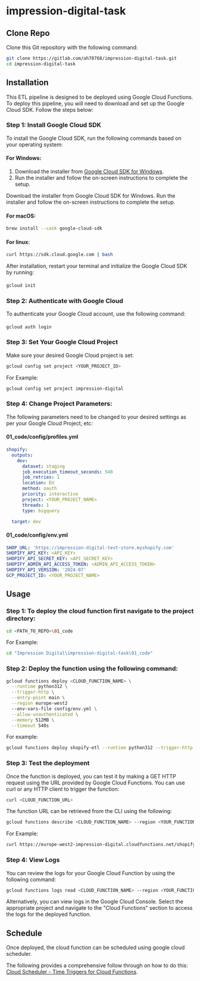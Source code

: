 # impression-digital-task

## Clone Repo

Clone this Git repository with the following command:

```bash
git clone https://gitlab.com/ah70768/impression-digital-task.git
cd impression-digital-task
```

## Installation

This ETL pipeline is designed to be deployed using Google Cloud Functions. To deploy this pipeline, you will need to download and set up the Google Cloud SDK. Follow the steps below:

### Step 1: Install Google Cloud SDK

To install the Google Cloud SDK, run the following commands based on your operating system:

#### For Windows:
1. Download the installer from [Google Cloud SDK for Windows](https://cloud.google.com/sdk/docs/install).
2. Run the installer and follow the on-screen instructions to complete the setup.

Download the installer from Google Cloud SDK for Windows.
Run the installer and follow the on-screen instructions to complete the setup.

#### For macOS:
```bash
brew install --cask google-cloud-sdk
```

#### For linux:
```bash
curl https://sdk.cloud.google.com | bash
```

After installation, restart your terminal and initialize the Google Cloud SDK by running:

#### 
```bash
gcloud init
```

### Step 2: Authenticate with Google Cloud


To authenticate your Google Cloud account, use the following command:
####

```bash
gcloud auth login
```

### Step 3: Set Your Google Cloud Project

Make sure your desired Google Cloud project is set:

 
```bash
gcloud config set project <YOUR_PROJECT_ID>
```

For Example:

```bash
gcloud config set project impression-digital
```

### Step 4: Change Project Parameters:

The following parameters need to be changed to your desired settings as per your Google Cloud Project, etc:

#### 01_code/config/profiles.yml

```yaml
shopify:
  outputs:
    dev:
      dataset: staging
      job_execution_timeout_seconds: 540
      job_retries: 1
      location: EU
      method: oauth
      priority: interactive
      project: <YOUR_PROJECT_NAME>
      threads: 1
      type: bigquery

  target: dev
```

#### 01_code/config/env.yml
```yaml
SHOP_URL: 'https://impression-digital-test-store.myshopify.com'
SHOPIFY_API_KEY: <API_KEY>
SHOPIFY_API_SECRET_KEY: <API_SECRET_KEY>
SHOPIFY_ADMIN_API_ACCESS_TOKEN: <ADMIN_API_ACCESS_TOKEN>
SHOPIFY_API_VERSION: '2024-07'
GCP_PROJECT_ID: <YOUR_PROJECT_NAME>
```

 
## Usage

### Step 1: To deploy the cloud function first navigate to the project directory:

```bash
cd <PATH_TO_REPO>\01_code
```

For Example:

```bash
cd "Impression Digital\impression-digital-task\01_code"
```


### Step 2: Deploy the function using the following command:

```bash
gcloud functions deploy <CLOUD_FUNCTION_NAME> \
  --runtime python312 \
  --trigger-http \
  --entry-point main \
  --region europe-west2
  --env-vars-file config/env.yml \
  --allow-unauthenticated \
  --memory 512MB \
  --timeout 540s
```
 
For example:

```bash
gcloud functions deploy shopify-etl --runtime python312 --trigger-http --entry-point main --region europe-west2 --env-vars-file config/env.yml --allow-unauthenticated --memory 512MB --timeout 540s
```


### Step 3: Test the deployment

Once the function is deployed, you can test it by making a GET HTTP request using the URL provided by Google Cloud Functions. You can use curl or any HTTP client to trigger the function:

```bash
curl <CLOUD_FUNCTION_URL>
```

The function URL can be retrieved from the CLI using the following:

```bash
gcloud functions describe <CLOUD_FUNCTION_NAME> --region <YOUR_FUNCTION_REGION>
```

For Example:

```bash
curl https://europe-west2-impression-digital.cloudfunctions.net/shopify-etl
```

### Step 4: View Logs

You can review the logs for your Google Cloud Function by using the following command:

```bash
gcloud functions logs read <CLOUD_FUNCTION_NAME> --region <YOUR_FUNCTION_REGION>
```

Alternatively, you can view logs in the Google Cloud Console. Select the appropriate project and navigate to the "Cloud Functions" section to access the logs for the deployed function.


## Schedule

Once deployed, the cloud function can be scheduled using google cloud scheduler. 

The following provides a comprehensive follow through on how to do this: 
 [Cloud Scheduler - Time Triggers for Cloud Functions](https://www.youtube.com/watch?v=WUPEUjvSBW8).

